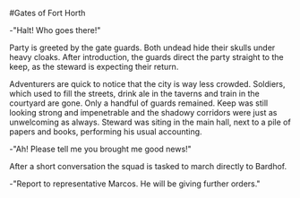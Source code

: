 #Gates of Fort Horth

-"Halt! Who goes there!"

Party is greeted by the gate guards. Both undead hide their skulls under heavy
cloaks. After introduction, the guards direct the party straight to the keep,
as the steward is expecting their return.

Adventurers are quick to notice that the city is way less crowded. Soldiers,
which used to fill the streets, drink ale in the taverns and train in the
courtyard are gone. Only a handful of guards remained. Keep was still looking
strong and impenetrable and the shadowy corridors were just as unwelcoming as
always. Steward was siting in the main hall, next to a pile of papers and
books, performing his usual accounting.

-"Ah! Please tell me you brought me good news!"

After a short conversation the squad is tasked to march directly to Bardhof.

-"Report to representative Marcos. He will be giving further orders."

